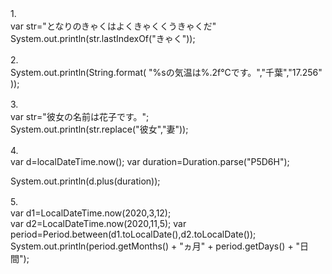 1.　  
var str="となりのきゃくはよくきゃくくうきゃくだ"
System.out.println(str.lastIndexOf("きゃく"));  
  
2.　  
System.out.println(String.format(
"%sの気温は%.2f℃です。","千葉","17.256"
));  
  
3.　  
var str="彼女の名前は花子です。";  
System.out.println(str.replace("彼女","妻"));  
  
4.　  
var d=localDateTime.now();
var duration=Duration.parse("P5D6H");

System.out.println(d.plus(duration));  

5.　  
var d1=LocalDateTime.now(2020,3,12);  
var d2=LocalDateTime.now(2020,11,5);
var period=Period.between(d1.toLocalDate(),d2.toLocalDate());
System.out.println(period.getMonths() + "ヵ月" + period.getDays() + "日間"); 